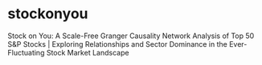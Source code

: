 # stockonyou
Stock on You: A Scale-Free Granger Causality Network Analysis of Top 50 S&P Stocks | Exploring Relationships and Sector Dominance in the Ever-Fluctuating Stock Market Landscape

